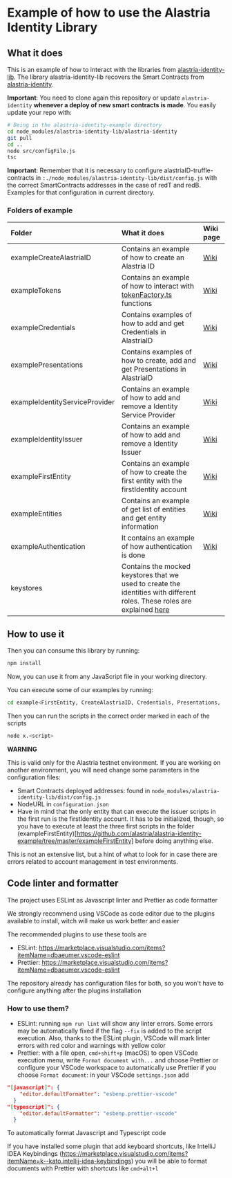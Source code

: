 # Example of how to use the Alastria Identity Library

## What it does

This is an example of how to interact with the libraries from [alastria-identity-lib](https://github.com/alastria/alastria-identity-lib). The library alastria-identity-lib recovers the Smart Contracts from [alastria-identity](https://github.com/alastria/alastria-identity).

**Important**: You need to clone again this repository or update `alastria-identity` **whenever a deploy of new smart contracts is made**. You easily update your repo with:

```sh
# Being in the alastria-identity-example directory
cd node_modules/alastria-identity-lib/alastria-identity
git pull
cd ..
node src/configFile.js
tsc
```

**Important**: Remember that it is necessary to configure alastriaID-truffle-contracts in `:./node_modules/alastria-identity-lib/dist/config.js` with the correct SmartContracts addresses in the case of redT and redB. Examples for that configuration in current directory.

### Folders of example

|**Folder**|**What it does**|**Wiki page**|
|:--|:--|:--|
|exampleCreateAlastriaID| Contains an example of how to create an Alastria ID| [Wiki](https://github.com/alastria/alastria-identity-example/wiki/Create-Alastria-ID-examples) |
|exampleTokens| Contains an example of how to interact with [tokenFactory.ts](https://github.com/alastria/alastria-identity-lib/blob/develop/src/tokenFactory/tokensFactory.ts) functions | [Wiki](https://github.com/alastria/alastria-identity-example/wiki/Tokens-example)|
|exampleCredentials| Contains examples of how to add and get Credentials in AlastriaID | [Wiki](https://github.com/alastria/alastria-identity-example/wiki/Credentials-examples)
|examplePresentations| Contains examples of how to create, add and get Presentations in AlastriaID |[Wiki](https://github.com/alastria/alastria-identity-example/wiki/Presentations-examples)
|exampleIdentityServiceProvider| Contains an example of how to add and remove a Identity Service Provider|[Wiki](https://github.com/alastria/alastria-identity-example/wiki/Service-Provider-examples)
|exampleIdentityIssuer| Contains an example of how to add and remove a Identity Issuer|[Wiki](https://github.com/alastria/alastria-identity-example/wiki/Issuer-examples)
|exampleFirstEntity| Contains an example of how to create the first entity with the firstIdentity account|[Wiki](https://github.com/alastria/alastria-identity-example/wiki/First-Entity-examples)
|exampleEntities| Contains an example of get list of entities and get entity information  |[Wiki](https://github.com/alastria/alastria-identity-example/wiki/Entities-examples)
|exampleAuthentication| It contains an example of how authentication is done  |[Wiki](https://github.com/alastria/alastria-identity-example/wiki/Authentication-example)
|keystores| Contains the mocked keystores that we used to create the identities with different roles. These roles are explained [here](/keystores/README.md)  |



## How to use it

Then you can consume this library by running:

```sh
npm install
```

Now, you can use it from any JavaScript file in your working directory.

You can execute some of our examples by running:

```sh
cd example<FirstEntity, CreateAlastriaID, Credentials, Presentations, ...>
```

Then you can run the scripts in the correct order marked in each of the scripts

```sh
node x.<script>
```

**WARNING**

This is valid only for the Alastria testnet environment. If you are working on another environment, you will need change some parameters in the configuration files:

- Smart Contracts deployed addresses: found in `node_modules/alastria-identity-lib/dist/config.js`
- NodeURL in `configuration.json`
- Have in mind that the only entity that can execute the issuer scripts in the first run is the firstIdentity account. It has to be initialized, though, so you have to execute at least the three first scripts in the folder (exampleFirstEntity)[https://github.com/alastria/alastria-identity-example/tree/master/exampleFirstEntity] before doing anything else.

This is not an extensive list, but a hint of what to look for in case there are errors related to account management in test environments.

## Code linter and formatter

The project uses ESLint as Javascript linter and Prettier as code formatter

We strongly recommend using VSCode as code editor due to the plugins available to install, witch will make us work better and easier

The recommended plugins to use these tools are

- ESLint: https://marketplace.visualstudio.com/items?itemName=dbaeumer.vscode-eslint
- Prettier: https://marketplace.visualstudio.com/items?itemName=dbaeumer.vscode-eslint

The repository already has configuration files for both, so you won't have to configure anything after the plugins installation

### How to use them?

- ESLint: running `npm run lint` will show any linter errors. Some errors may be automatically fixed if the flag `--fix` is added to the script execution. Also, thanks to the ESLint plugin, VSCode will mark linter errors with red color and warnings with yellow color
- Prettier: with a file open, `cmd+shift+p` (macOS) to open VSCode execution menu, write `Format document with...` and choose Prettier or configure your VSCode workspace to automatically use Prettier if you choose `Format document`: in your VSCode `settings.json` add

```json
"[javascript]": {
    "editor.defaultFormatter": "esbenp.prettier-vscode"
  }
"[typescript]": {
    "editor.defaultFormatter": "esbenp.prettier-vscode"
  }
```

To automatically format Javascript and Typescript code

If you have installed some plugin that add keyboard shortcuts, like IntelliJ IDEA Keybindings (https://marketplace.visualstudio.com/items?itemName=k--kato.intellij-idea-keybindings) you will be able to format documents with Prettier with shortcuts like `cmd+alt+l`

